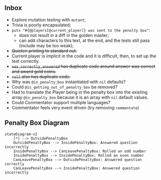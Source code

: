 ## Inbox
- Explore mutation testing with `mutant`;
- Trivia is poorly encapsulated;
- `puts "#{@players[@current_player]} was sent to the penalty box"`:
  - does not result in a diff in the golden master;
  - can add characters to this text, at the end, and the tests still pass (include may be too weak);
- ~~Quieten printing to standard out.~~
- Current player is implicit in the code and it is difficult, then, to set up the test correctly.
- ~~`was_correctly_answered` has duplicate code around answer was correct and award gold coins.~~
- ~~`roll` also has duplicate code.~~
- Why was `@in_penalty_box` instantiated with `nil` defaults?
- Could `@is_getting_out_of_penalty_box` be removed?
- Had to translate the Player being in the penalty box into the existing array `@in_penalty_box` because it is an array with `nil` default values.
- Could Commentator support multiple languages?
- Commentator feels very event driven (try removing `commentate`)
## Penalty Box Diagram

```mermaid
stateDiagram-v2
    [*] --> OutsidePenaltyBox
    OutsidePenaltyBox --> InsidePenaltyBox: Answered question incorrectly
    InsidePenaltyBox --> CanLeavePenaltyBox: Rolled an odd number 
    InsidePenaltyBox --> InsidePenaltyBox: Rolled an even number
    CanLeavePenaltyBox --> OutsidePenaltyBox: Answered question correctly
    CanLeavePenaltyBox --> InsidePenaltyBox: Answered question incorrectly
```
